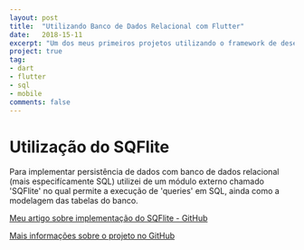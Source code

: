 ```yaml
---
layout: post
title:  "Utilizando Banco de Dados Relacional com Flutter"
date:   2018-15-11
excerpt: "Um dos meus primeiros projetos utilizando o framework de desenvolvimento mobile Flutter, implementando persistência de dados local no próprio dispositivo, nesse projeto foi utilizado o plugin 'SQFlite' para possibilitar a implementação."
project: true
tag:
- dart
- flutter
- sql
- mobile
comments: false
---
```


# Utilização do SQFlite

Para implementar persistência de dados com banco de dados relacional (mais especifícamente SQL) utilizei de um módulo externo chamado 'SQFlite' no qual permite a execução de 'queries' em SQL, ainda como a modelagem das tabelas do banco.

[Meu artigo sobre implementação do SQFlite - GitHub](https://jsdaniell.gitbook.io/source-code/flutter/utilizando-sqflite-para-criar-e-manipular-um-banco-de-dados-com-flutter)

[Mais informações sobre o projeto no GitHub](https://github.com/jsdaniell/contact_list_app)